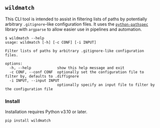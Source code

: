 `wildmatch`
-----------

This CLI tool is intended to assist in filtering lists of paths by potentially arbitrary `.gitignore`-like configuration
files. It uses the [`python-pathspec`](https://github.com/cpburnz/python-path-specification) library with `argparse` to
allow easier use in pipelines and automation.
```shell
$ wildmatch --help
usage: wildmatch [-h] [-c CONF] [-i INPUT]

Filter lists of paths by arbitrary .gitignore-like configuration files.

options:
  -h, --help            show this help message and exit
  -c CONF, --conf CONF  optionally set the configuration file to filter by, defaults to .diffignore
  -i INPUT, --input INPUT
                        optionally specify an input file to filter by the configuration file
```

### Install

Installation requires Python v3.10 or later.
```
pip install wildmatch
```
